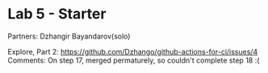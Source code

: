 # Lab 5 - Starter
Partners: Dzhangir Bayandarov(solo)

Explore, Part 2:
https://github.com/Dzhango/github-actions-for-ci/issues/4 
Comments: On step 17, merged permaturely, so couldn't complete step 18 :(